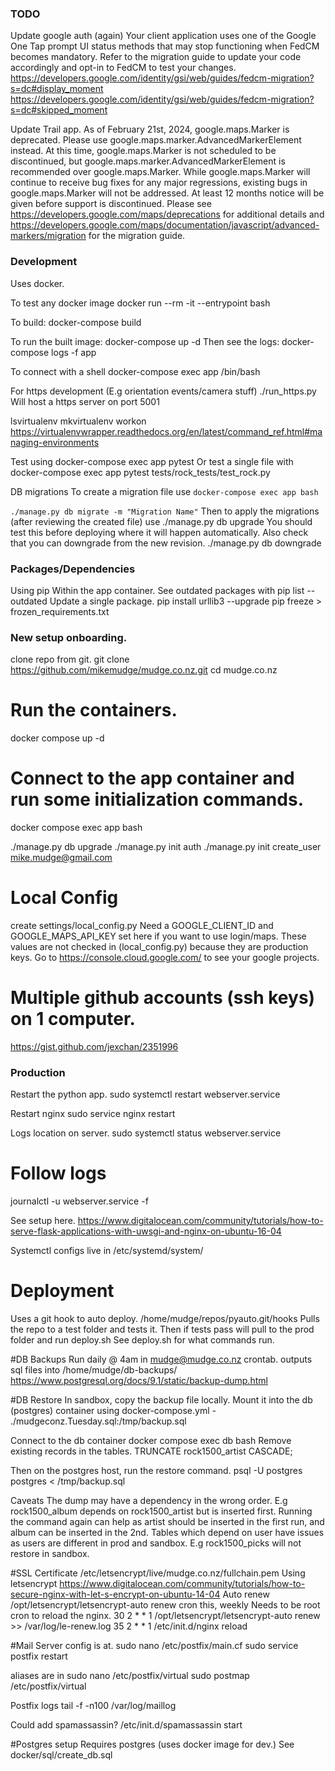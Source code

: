 ### TODO

Update google auth (again)
Your client application uses one of the Google One Tap prompt UI status methods that may stop functioning when FedCM becomes mandatory. Refer to the migration guide to update your code accordingly and opt-in to FedCM to test your changes.
https://developers.google.com/identity/gsi/web/guides/fedcm-migration?s=dc#display_moment
https://developers.google.com/identity/gsi/web/guides/fedcm-migration?s=dc#skipped_moment

Update Trail app.
As of February 21st, 2024, google.maps.Marker is deprecated. 
Please use google.maps.marker.AdvancedMarkerElement instead. 
At this time, google.maps.Marker is not scheduled to be discontinued, but google.maps.marker.AdvancedMarkerElement is recommended over google.maps.Marker. 
While google.maps.Marker will continue to receive bug fixes for any major regressions, existing bugs in google.maps.Marker will not be addressed. 
At least 12 months notice will be given before support is discontinued. 
Please see https://developers.google.com/maps/deprecations for additional details and https://developers.google.com/maps/documentation/javascript/advanced-markers/migration for the migration guide.

### Development
Uses docker.

To test any docker image
docker run --rm -it --entrypoint bash <image>

To build:
docker-compose build

To run the built image:
docker-compose up -d
Then see the logs:
docker-compose logs -f app

To connect with a shell
docker-compose exec app /bin/bash

For https development (E.g orientation events/camera stuff)
./run_https.py
Will host a https server on port 5001

lsvirtualenv
mkvirtualenv
workon
https://virtualenvwrapper.readthedocs.org/en/latest/command_ref.html#managing-environments

Test using
docker-compose exec app pytest
Or test a single file with
docker-compose exec app pytest tests/rock_tests/test_rock.py

DB migrations
To create a migration file use
```docker-compose exec app bash```

```./manage.py db migrate -m "Migration Name"```
Then to apply the migrations (after reviewing the created file) use
./manage.py db upgrade
You should test this before deploying where it will happen automatically.
Also check that you can downgrade from the new revision.
./manage.py db downgrade

### Packages/Dependencies
Using pip
Within the app container.
See outdated packages with
pip list --outdated
Update a single package.
pip install urllib3 --upgrade
pip freeze > frozen_requirements.txt

### New setup onboarding.
clone repo from git.
git clone https://github.com/mikemudge/mudge.co.nz.git
cd mudge.co.nz

# Run the containers.
docker compose up -d

# Connect to the app container and run some initialization commands.
docker compose exec app bash

./manage.py db upgrade
./manage.py init auth
./manage.py init create_user mike.mudge@gmail.com

# Local Config
create settings/local_config.py
Need a GOOGLE_CLIENT_ID and GOOGLE_MAPS_API_KEY set here if you want to use login/maps.
These values are not checked in (local_config.py) because they are production keys. 
Go to https://console.cloud.google.com/ to see your google projects.

# Multiple github accounts (ssh keys) on 1 computer.
https://gist.github.com/jexchan/2351996

### Production

Restart the python app.
sudo systemctl restart webserver.service

Restart nginx
sudo service nginx restart

Logs location on server.
sudo systemctl status webserver.service
# Follow logs
journalctl -u webserver.service -f

See setup here.
https://www.digitalocean.com/community/tutorials/how-to-serve-flask-applications-with-uwsgi-and-nginx-on-ubuntu-16-04

Systemctl configs live in
/etc/systemd/system/

# Deployment
Uses a git hook to auto deploy.
/home/mudge/repos/pyauto.git/hooks
Pulls the repo to a test folder and tests it.
Then if tests pass will pull to the prod folder and run deploy.sh
See deploy.sh for what commands run.

#DB Backups
Run daily @ 4am in mudge@mudge.co.nz crontab.
outputs sql files into /home/mudge/db-backups/
https://www.postgresql.org/docs/9.1/static/backup-dump.html

#DB Restore
In sandbox, copy the backup file locally.
Mount it into the db (postgres) container using docker-compose.yml
      - ./mudgeconz.Tuesday.sql:/tmp/backup.sql

Connect to the db container
docker compose exec db bash
Remove existing records in the tables.
TRUNCATE rock1500_artist CASCADE;

Then on the postgres host, run the restore command.
psql -U postgres postgres < /tmp/backup.sql

Caveats
The dump may have a dependency in the wrong order.
E.g rock1500_album depends on rock1500_artist but is inserted first.
Running the command again can help as artist should be inserted in the first run, and album can be inserted in the 2nd.
Tables which depend on user have issues as users are different in prod and sandbox.
E.g rock1500_picks will not restore in sandbox.

#SSL Certificate
/etc/letsencrypt/live/mudge.co.nz/fullchain.pem
Using letsencrypt
https://www.digitalocean.com/community/tutorials/how-to-secure-nginx-with-let-s-encrypt-on-ubuntu-14-04
Auto renew
/opt/letsencrypt/letsencrypt-auto renew
cron this, weekly
Needs to be root cron to reload the nginx.
30 2 * * 1 /opt/letsencrypt/letsencrypt-auto renew >> /var/log/le-renew.log
35 2 * * 1 /etc/init.d/nginx reload

#Mail Server
config is at.
sudo nano /etc/postfix/main.cf
sudo service postfix restart

aliases are in
sudo nano /etc/postfix/virtual
sudo postmap /etc/postfix/virtual

Postfix logs
tail -f -n100 /var/log/maillog

Could add spamassassin?
/etc/init.d/spamassassin start

#Postgres setup
Requires postgres (uses docker image for dev.)
See docker/sql/create_db.sql
